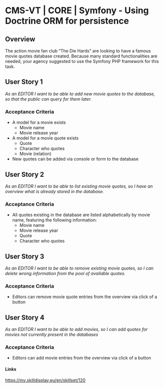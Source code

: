 # CMS-VT | CORE | Symfony - Using Doctrine ORM for persistence

## Overview
The action movie fan club “The Die Hards” are looking to have a famous movie quotes database created.
Because many standard functionalities are needed, your agency suggested to use the Symfony PHP framework for this task.

## User Story 1
*As an EDITOR I want to be able to add new movie quotes to the database, so that the public can query for them later.*

### Acceptance Criteria
- A model for a movie exists
  - Movie name
  - Movie release year
- A model for a movie quote exists
  - Quote
  - Character who quotes
  - Movie (relation)
- New quotes can be added via console or form to the database

## User Story 2
*As an EDITOR I want to be able to list existing movie quotes, so I have an overview what is already stored in the database.*

### Acceptance Criteria
- All quotes existing in the database are listed alphabetically by movie name, featuring the following information:
  - Movie name
  - Movie release year
  - Quote
  - Character who quotes

## User Story 3
*As an EDITOR I want to be able to remove existing movie quotes, so I can delete wrong information from the pool of available quotes.*

### Acceptance Criteria
- Editors can remove movie quote entries from the overview via click of a button

## User Story 4
*As an EDITOR I want to be able to add movies, so I can add quotes for movies not currently present in the databases*

### Acceptance Criteria
- Editors can add movie entries from the overview via click of a button


#### Links
https://my.skilldisplay.eu/en/skillset/120
